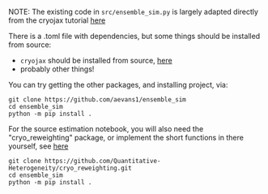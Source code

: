 NOTE: The existing code in `src/ensemble_sim.py` is largely adapted directly from the cryojax tutorial [here](https://github.com/mjo22/cryojax/blob/340-write-an-ensemble-reweighting-tutorial/docs/examples/simulating-and-reweighting-ensembles.ipynb)


There is a .toml file with dependencies, but some things should be installed from source:
- `cryojax` should be installed from source, [here](https://github.com/mjo22/cryojax)
- probably other things! 

You can try getting the other packages, and installing project, via:

```
git clone https://github.com/aevans1/ensemble_sim
cd ensemble_sim
python -m pip install .
```

For the source estimation notebook, you will also need the "cryo_reweighting" package, or implement the short functions in there yourself, see [here](https://github.com/Quantitative-Heterogeneity/cryo_reweighting/blob/main/src/cryo_reweighting/optimization.py)
```
git clone https://github.com/Quantitative-Heterogeneity/cryo_reweighting.git
cd ensemble_sim
python -m pip install .
```

